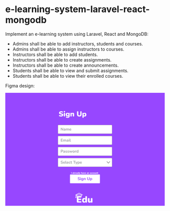 # e-learning-system-laravel-react-mongodb

Implement an e-learning system using Laravel, React and MongoDB:

- Admins shall be able to add instructors, students and courses.
- Admins shall be able to assign instructors to courses.
- Instructors shall be able to add students.
- Instructors shall be able to create assignments.
- Instructors shall be able to create announcements.
- Students shall be able to view and submit assignments.
- Students shall be able to view their enrolled courses.

Figma design:

<img src='./src/edu.png' alt='edu'>
